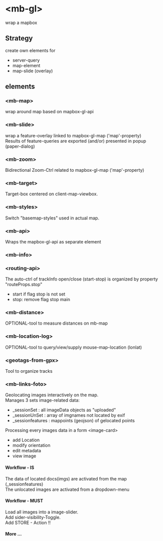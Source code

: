 # \<mb-gl\>

wrap a mapbox 

## Strategy

create own elements for 
+ server-query
+ map-element
+ map-slide (overlay)

## elements

### \<mb-map\>
wrap around map based on mapbox-gl-api 

### \<mb-slide\>
wrap a feature-overlay linked to mapbox-gl-map ('map'-property)  
Results of feature-queries are exported (and/or) presented in popup (paper-dialog)  

### \<mb-zoom\>
Bidirectional Zoom-Ctrl related to mapbox-gl-map ('map'-property)  

### \<mb-target\>
Target-box centered on client-map-viewbox.

### \<mb-styles\>
Switch "basemap-styles" used in actual map.

### \<mb-api\>
Wraps the mapbox-gl-api as separate element

### \<mb-info\>


### \<routing-api\>
The auto-ctrl of trackInfo open/close (start-stop) is organized by property "routeProps.stop" 
+ start if flag stop is not set
+ stop: remove flag stop 
main 

### \<mb-distance\>
OPTIONAL-tool to measure distances on mb-map 

### \<mb-location-log\>
OPTIONAL-tool to query/view/supply mouse-map-location (lonlat)
 
### \<geotags-from-gpx\>
Tool to organize tracks 

### \<mb-links-foto\>
Geolocating images interactively on the map.  
Manages 3 sets image-related data:
- _sessionSet : all imageData objects as "uploaded"
- _sessionUnSet : array of imgnames not located by exif
- _sessionfeatures : mappoints (geojson) of gelocated points

Processing every images data in a form \<image-card\>
- add Location
- modify orientation 
- edit metadata 
- view image 

#### Workflow - IS
The data of located docs(imgs) are activated from the map (_sessionfeatures)   
The unlocated images are activated from a dropdown-menu  

#### Workflow - MUST
Load all images into a image-slider.  
Add sider-visibility-Toggle.  
Add STORE - Action !!  

#### More ...  

